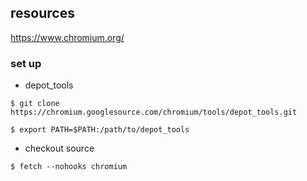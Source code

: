 ## resources

https://www.chromium.org/

### set up

- depot_tools

```
$ git clone https://chromium.googlesource.com/chromium/tools/depot_tools.git

$ export PATH=$PATH:/path/to/depot_tools
```

- checkout source

```
$ fetch --nohooks chromium
```
